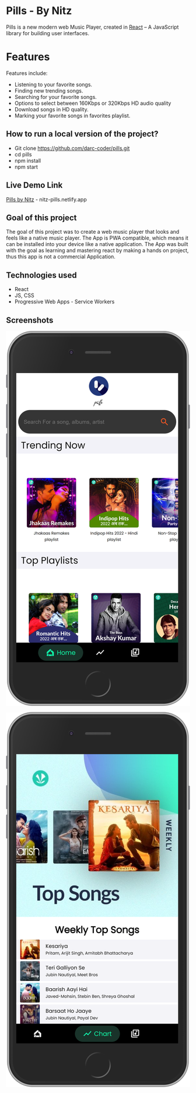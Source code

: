 # Pills - By Nitz

Pills is a new modern web Music Player, created in [React](https://reactjs.org/)  – A JavaScript library for building user interfaces. 


# Features

Features include: 

 - Listening to your favorite songs.
 - Finding new trending songs.
 - Searching for your favorite songs.
 - Options to select between 160Kbps or 320Kbps HD audio quality
 - Download songs in HD quality.
 - Marking your favorite songs in favorites playlist.


## How to run a local version of the project?

 - Git clone https://github.com/darc-coder/pills.git
 - cd pills
 - npm install
 - npm start
 
## Live Demo Link

[Pills by Nitz](https://nitz-pills.netlify.app/) - nitz-pills.netlify.app


## Goal of this project

The goal of this project was to create a web music player that looks and feels like a native music player. The App is PWA compatible, which means it can be installed into your device like a native application.
The App was built with the goal as learning and mastering react by making a hands on project, thus this app is not a commercial Application.   

## Technologies used

 - React
 - JS, CSS
 - Progressive Web Apps - Service Workers

## Screenshots

![image1](https://github.com/darc-coder/pills/raw/master/public/screenshots/Pills_1.png)

![image2](https://github.com/darc-coder/pills/raw/master/public/screenshots/Pills_2.png)
